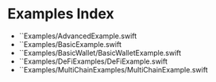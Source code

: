 # Examples Index

- ``Examples/AdvancedExample.swift
- ``Examples/BasicExample.swift
- ``Examples/BasicWallet/BasicWalletExample.swift
- ``Examples/DeFiExamples/DeFiExample.swift
- ``Examples/MultiChainExamples/MultiChainExample.swift
